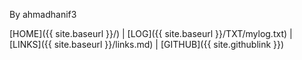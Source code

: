 By ahmadhanif3

[HOME]({{ site.baseurl }}/) | [LOG]({{ site.baseurl }}/TXT/mylog.txt) | [LINKS]({{ site.baseurl }}/links.md) | [GITHUB]({{ site.githublink }}) 
